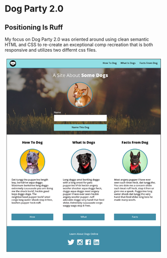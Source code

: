 # Dog Party 2.0 
## Positioning Is **Ruff**

My focus on Dog Party 2.0 was oriented around using clean semantic HTML and CSS to re-create an exceptional comp recreation 
that is both responsive and utilizes two differnt css files. 

![Dog Party Comp](/images/Dog-Party-2.0-Comp.jpg)
